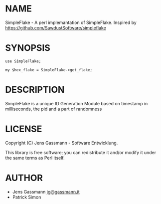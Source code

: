# NAME

SimpleFlake - A perl implemantation of SimpleFlake. Inspired by https://github.com/SawdustSoftware/simpleflake

# SYNOPSIS

    use SimpleFlake;

    my $hex_flake = SimpleFlake->get_flake;

# DESCRIPTION

SimpleFlake is a unique ID Generation Module based on timestamp in milliseconds, the pid and a part of randomness

# LICENSE

Copyright (C) Jens Gassmann - Software Entwicklung.

This library is free software; you can redistribute it and/or modify
it under the same terms as Perl itself.

# AUTHOR

- Jens Gassmann <jg@gassmann.it>
- Patrick Simon
